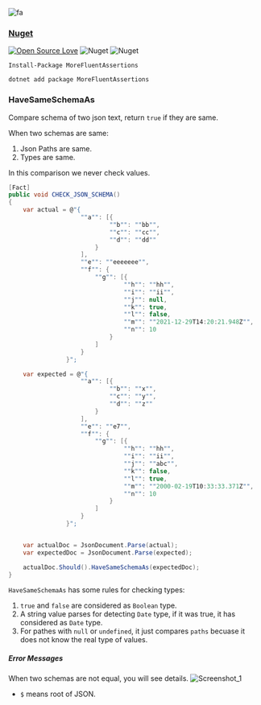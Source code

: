 ![fa](https://user-images.githubusercontent.com/8418700/147836939-bddb4cea-c9c6-41c0-8c32-7aca81e0e24e.png)

### [Nuget](https://www.nuget.org/packages/MoreFluentAssertions/)

[![Open Source Love](https://badges.frapsoft.com/os/mit/mit.svg?v=102)](https://opensource.org/licenses/MIT)
![Nuget](https://img.shields.io/nuget/v/MoreFluentAssertions)
![Nuget](https://img.shields.io/nuget/dt/MoreFluentAssertions)

```
Install-Package MoreFluentAssertions

dotnet add package MoreFluentAssertions
```

### HaveSameSchemaAs

Compare schema of two json text, return `true` if they are same.

When two schemas are same:
1. Json Paths are same.
2. Types are same.
 
In this comparison we never check values.

```cs
[Fact]
public void CHECK_JSON_SCHEMA()
{
    var actual = @"{
                    ""a"": [{
                            ""b"": ""bb"",
                            ""c"": ""cc"",
                            ""d"": ""dd""
                        }
                    ],
                    ""e"": ""eeeeeee"",
                    ""f"": {
                        ""g"": [{
                                ""h"": ""hh"",
                                ""i"": ""ii"",
                                ""j"": null,
                                ""k"": true,
                                ""l"": false,
                                ""m"": ""2021-12-29T14:20:21.948Z"",
                                ""n"": 10
                            }
                        ]
                    }
                }";

    var expected = @"{
                    ""a"": [{
                            ""b"": ""x"",
                            ""c"": ""y"",
                            ""d"": ""z""
                        }
                    ],
                    ""e"": ""e7"",
                    ""f"": {
                        ""g"": [{
                                ""h"": ""hh"",
                                ""i"": ""ii"",
                                ""j"": ""abc"",
                                ""k"": false,
                                ""l"": true,
                                ""m"": ""2000-02-19T10:33:33.371Z"",
                                ""n"": 10
                            }
                        ]
                    }
                }";


    var actualDoc = JsonDocument.Parse(actual);
    var expectedDoc = JsonDocument.Parse(expected);

    actualDoc.Should().HaveSameSchemaAs(expectedDoc);
}
```

`HaveSameSchemaAs` has some rules for checking types:
1. `true` and `false` are considered as `Boolean` type.
2. A string value parses for detecting `Date` type, if it was true, it has considered as `Date` type.
3. For pathes with `null` or `undefined`, it just compares `paths` becuase it does not know the real type of values.

##### Error Messages

When two schemas are not equal, you will see details.
![Screenshot_1](https://user-images.githubusercontent.com/8418700/147871230-c3166d39-c31c-406c-a162-d7d9217c1b7c.png)

* `$` means root of JSON.

